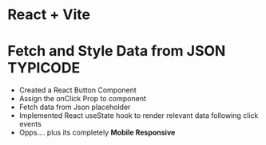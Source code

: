 # React + Vite

<h1>Fetch and Style Data from JSON TYPICODE</h1>
<ul>
  <li>Created a React Button Component</li>
  <li>Assign the onClick Prop to component</li>
  <li>Fetch data from Json placeholder</li>
  <li>Implemented React useState hook to render relevant data following click events</li>
  <li>Opps.... plus its completely <b>Mobile Responsive</b></li>
</ul>
